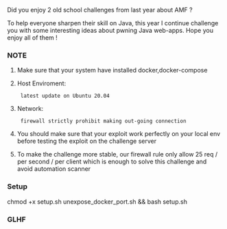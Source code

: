 Did you enjoy 2 old school challenges from last year about AMF ?

To help everyone sharpen their skill on Java, this year I continue challenge you with some interesting ideas about pwning Java web-apps. Hope you enjoy all of them !

### NOTE

1) Make sure that your system have installed docker,docker-compose

2) Host Enviroment: 

        latest update on Ubuntu 20.04

3) Network: 

        firewall strictly prohibit making out-going connection

4) You should make sure that your exploit work perfectly on your local env before testing the exploit on the challenge server

5) To make the challenge more stable, our firewall rule only allow 25 req / per second / per client which is enough to solve this challenge and avoid automation scanner

### Setup

chmod +x setup.sh unexpose_docker_port.sh && bash setup.sh


### GLHF